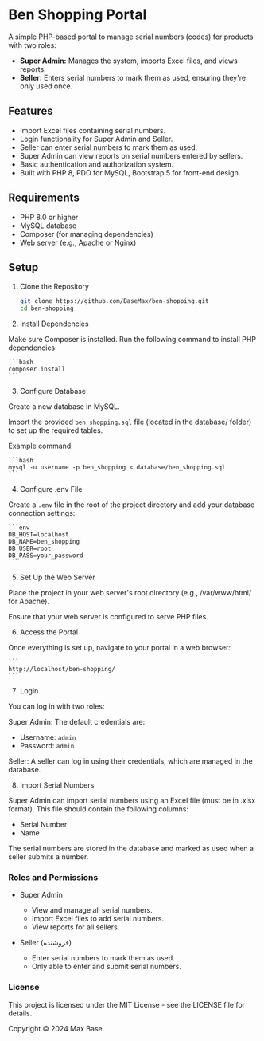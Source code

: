 # Ben Shopping Portal

A simple PHP-based portal to manage serial numbers (codes) for products with two roles:

- **Super Admin:** Manages the system, imports Excel files, and views reports.
- **Seller:** Enters serial numbers to mark them as used, ensuring they're only used once.

## Features

- Import Excel files containing serial numbers.
- Login functionality for Super Admin and Seller.
- Seller can enter serial numbers to mark them as used.
- Super Admin can view reports on serial numbers entered by sellers.
- Basic authentication and authorization system.
- Built with PHP 8, PDO for MySQL, Bootstrap 5 for front-end design.

## Requirements

- PHP 8.0 or higher
- MySQL database
- Composer (for managing dependencies)
- Web server (e.g., Apache or Nginx)

## Setup

1. Clone the Repository

    ```bash
    git clone https://github.com/BaseMax/ben-shopping.git
    cd ben-shopping
    ```

2. Install Dependencies

Make sure Composer is installed. Run the following command to install PHP dependencies:

    ```bash
    composer install
    ```

3. Configure Database

Create a new database in MySQL.

Import the provided `ben_shopping.sql` file (located in the database/ folder) to set up the required tables.

Example command:

    ```bash
    mysql -u username -p ben_shopping < database/ben_shopping.sql
    ```

4. Configure .env File

Create a `.env` file in the root of the project directory and add your database connection settings:

    ```env
    DB_HOST=localhost
    DB_NAME=ben_shopping
    DB_USER=root
    DB_PASS=your_password
    ```

5. Set Up the Web Server

Place the project in your web server's root directory (e.g., /var/www/html/ for Apache).

Ensure that your web server is configured to serve PHP files.

6. Access the Portal

Once everything is set up, navigate to your portal in a web browser:

    ```
    http://localhost/ben-shopping/
    ```

7. Login

You can log in with two roles:

Super Admin: The default credentials are:

- Username: `admin`
- Password: `admin`

Seller: A seller can log in using their credentials, which are managed in the database.

8. Import Serial Numbers

Super Admin can import serial numbers using an Excel file (must be in .xlsx format). This file should contain the following columns:

- Serial Number
- Name

The serial numbers are stored in the database and marked as used when a seller submits a number.

### Roles and Permissions

- Super Admin
    - View and manage all serial numbers.
    - Import Excel files to add serial numbers.
    - View reports for all sellers.

- Seller (فروشنده)
    - Enter serial numbers to mark them as used.
    - Only able to enter and submit serial numbers.

### License

This project is licensed under the MIT License - see the LICENSE file for details.

Copyright © 2024 Max Base.
